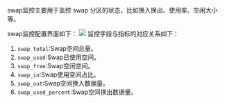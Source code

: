swap监控主要用于监控 swap 分区的状态，比如换入换出、使用率、空闲大小等。

swap监控配置界面如下：
![](https://odum9helk.qnssl.com/FoVWXKr3tMgMtx52sMY5VL3_vuiP)
监控字段与指标的对应关系如下：

1. `swap_total`:Swap空间总量。
2. `swap_used`:Swap已使用空间。
3. `swap_free`:Swap空闲空间。
4. `swap_in`:Swap使用空间占比。
5. `swap_out`:Swap空间换入数据量。
6. `swap_used_percent`:Swap空间换出数据量。